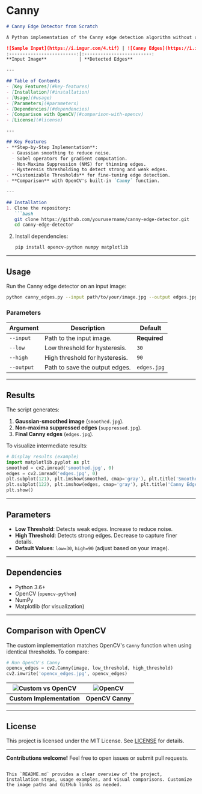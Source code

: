 # Canny
```markdown
# Canny Edge Detector from Scratch

A Python implementation of the Canny edge detection algorithm without using high-level libraries (e.g., OpenCV's `Canny` function). This project demonstrates the step-by-step process of edge detection, including Gaussian smoothing, gradient computation, non-maxima suppression, and hysteresis thresholding.

![Sample Input](https://i.imgur.com/4.tif) | ![Canny Edges](https://i.imgur.com/canny_edges.jpg)
:-------------------------:|:-------------------------:
**Input Image**            | **Detected Edges**

---

## Table of Contents
- [Key Features](#key-features)
- [Installation](#installation)
- [Usage](#usage)
- [Parameters](#parameters)
- [Dependencies](#dependencies)
- [Comparison with OpenCV](#comparison-with-opencv)
- [License](#license)

---

## Key Features
- **Step-by-Step Implementation**:
  - Gaussian smoothing to reduce noise.
  - Sobel operators for gradient computation.
  - Non-Maxima Suppression (NMS) for thinning edges.
  - Hysteresis thresholding to detect strong and weak edges.
- **Customizable Thresholds** for fine-tuning edge detection.
- **Comparison** with OpenCV's built-in `Canny` function.

---

## Installation
1. Clone the repository:
   ```bash
   git clone https://github.com/yourusername/canny-edge-detector.git
   cd canny-edge-detector
   ```
2. Install dependencies:
   ```bash
   pip install opencv-python numpy matplotlib
   ```

---

## Usage
Run the Canny edge detector on an input image:
```bash
python canny_edges.py --input path/to/your/image.jpg --output edges.jpg
```

### Parameters
| Argument    | Description                          | Default       |
|-------------|--------------------------------------|---------------|
| `--input`   | Path to the input image.             | **Required**  |
| `--low`     | Low threshold for hysteresis.        | `30`          |
| `--high`    | High threshold for hysteresis.       | `90`          |
| `--output`  | Path to save the output edges.       | `edges.jpg`   |

---

## Results
The script generates:
1. **Gaussian-smoothed image** (`smoothed.jpg`).
2. **Non-maxima suppressed edges** (`suppressed.jpg`).
3. **Final Canny edges** (`edges.jpg`).

To visualize intermediate results:
```python
# Display results (example)
import matplotlib.pyplot as plt
smoothed = cv2.imread('smoothed.jpg', 0)
edges = cv2.imread('edges.jpg', 0)
plt.subplot(121), plt.imshow(smoothed, cmap='gray'), plt.title('Smoothed Image')
plt.subplot(122), plt.imshow(edges, cmap='gray'), plt.title('Canny Edges')
plt.show()
```

---

## Parameters
- **Low Threshold**: Detects weak edges. Increase to reduce noise.
- **High Threshold**: Detects strong edges. Decrease to capture finer details.
- **Default Values**: `low=30`, `high=90` (adjust based on your image).

---

## Dependencies
- Python 3.6+
- OpenCV (`opencv-python`)
- NumPy
- Matplotlib (for visualization)

---

## Comparison with OpenCV
The custom implementation matches OpenCV's `Canny` function when using identical thresholds. To compare:
```python
# Run OpenCV's Canny
opencv_edges = cv2.Canny(image, low_threshold, high_threshold)
cv2.imwrite('opencv_edges.jpg', opencv_edges)
```

![Custom vs OpenCV](https://i.imgur.com/canny_edges.jpg) | ![OpenCV](https://i.imgur.com/opencv_canny.jpg)
:-------------------------:|:-------------------------:
**Custom Implementation**  | **OpenCV Canny**

---

## License
This project is licensed under the MIT License. See [LICENSE](LICENSE) for details.

---

**Contributions welcome!** Feel free to open issues or submit pull requests.
``` 

This `README.md` provides a clear overview of the project, installation steps, usage examples, and visual comparisons. Customize the image paths and GitHub links as needed.
